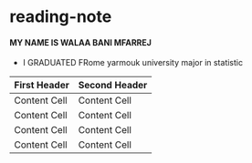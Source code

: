 # reading-note
#### MY NAME IS WALAA BANI MFARREJ 
* I GRADUATED FRome yarmouk university major in statistic 

| First Header  | Second Header |
| ------------- | ------------- |
| Content Cell  | Content Cell  |
| Content Cell  | Content Cell  |
| Content Cell  | Content Cell  |
| Content Cell  | Content Cell  |
